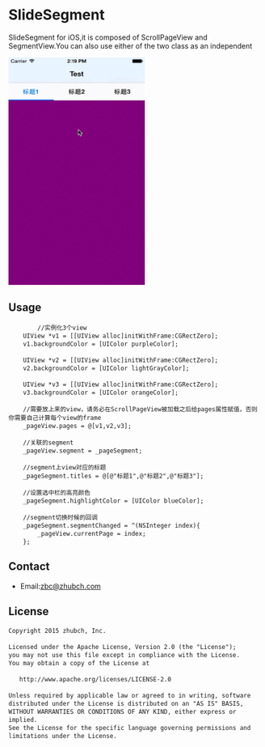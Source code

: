 # SlideSegment


SlideSegment for iOS,it is composed of ScrollPageView and SegmentView.You can also use either of the two class as an independent

<img src="screenshot.gif" width="270" height="450"/>

Usage
----
```
        //实例化3个view
    UIView *v1 = [[UIView alloc]initWithFrame:CGRectZero];
    v1.backgroundColor = [UIColor purpleColor];
    
    UIView *v2 = [[UIView alloc]initWithFrame:CGRectZero];
    v2.backgroundColor = [UIColor lightGrayColor];
    
    UIView *v3 = [[UIView alloc]initWithFrame:CGRectZero];
    v3.backgroundColor = [UIColor orangeColor];
    
    //需要放上来的view，请务必在ScrollPageView被加载之后给pages属性赋值，否则你需要自己计算每个view的frame
    _pageView.pages = @[v1,v2,v3];
    
    //关联的segment
    _pageView.segment = _pageSegment;
    
    //segment上view对应的标题
    _pageSegment.titles = @[@"标题1",@"标题2",@"标题3"];
    
    //设置选中栏的高亮颜色
    _pageSegment.highlightColor = [UIColor blueColor];
    
    //segment切换时候的回调
    _pageSegment.segmentChanged = ^(NSInteger index){
        _pageView.currentPage = index;
    };
```
        
Contact
----------
* Email:zbc@zhubch.com


License
----------

    Copyright 2015 zhubch, Inc.

    Licensed under the Apache License, Version 2.0 (the "License");
    you may not use this file except in compliance with the License.
    You may obtain a copy of the License at

       http://www.apache.org/licenses/LICENSE-2.0

    Unless required by applicable law or agreed to in writing, software
    distributed under the License is distributed on an "AS IS" BASIS,
    WITHOUT WARRANTIES OR CONDITIONS OF ANY KIND, either express or implied.
    See the License for the specific language governing permissions and
    limitations under the License.


        

        
